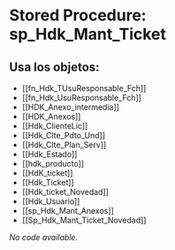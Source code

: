 # Stored Procedure: sp_Hdk_Mant_Ticket

## Usa los objetos:
- [[fn_Hdk_TUsuResponsable_Fch]]
- [[fn_Hdk_UsuResponsable_Fch]]
- [[HDK_Anexo_intermedia]]
- [[HDK_Anexos]]
- [[Hdk_ClienteLic]]
- [[Hdk_Clte_Pdto_Und]]
- [[Hdk_Clte_Plan_Serv]]
- [[Hdk_Estado]]
- [[hdk_producto]]
- [[HdK_ticket]]
- [[Hdk_Ticket]]
- [[Hdk_ticket_Novedad]]
- [[Hdk_Usuario]]
- [[sp_Hdk_Mant_Anexos]]
- [[Sp_Hdk_Mant_Ticket_Novedad]]

*No code available.*
